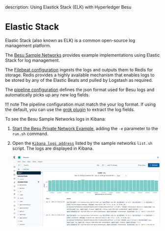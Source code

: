 description: Using Elastick Stack (ELK) with Hyperledger Besu
<!--- END of page meta data -->

# Elastic Stack 

Elastic Stack (also known as ELK) is a common open-source log management platform. 

The [Besu Sample Networks](https://github.com/PegaSysEng/besu-sample-networks) provides example implementations 
using Elastic Stack for log management. 

The [Filebeat configuration](https://github.com/PegaSysEng/besu-sample-networks/blob/master/filebeat/filebeat.yml)
ingests the logs and outputs them to Redis for storage. Redis provides a highly available mechanism that 
enables logs to be stored by any of the Elastic Beats and pulled by Logstash as required. 

The [pipeline configuration](https://github.com/PegaSysEng/besu-sample-networks/blob/master/logstash/pipeline/20_besu.conf) 
defines the json format used for Besu logs and automatically picks up any new log fields. 

!!! note
    The pipeline configuration must match the your log format. If using the default, you can use the 
    [grok plugin](https://www.elastic.co/guide/en/logstash/current/plugins-filters-grok.html) to 
    extract the log fields. 

To see the Besu Sample Networks logs in Kibana:  

1. [Start the Besu Private Network Example](../../Tutorials/Examples/Private-Network-Example.md), adding the `-e` parameter to the `run.sh` command.
1. Open the [`Kibana logs address`](http://localhost:5601/app/kibana#/discover) listed by the sample networks `list.sh` script. 
   The logs are displayed in Kibana. 
   
    ![Kibana](../../images/KibanaQuickstart.png)

